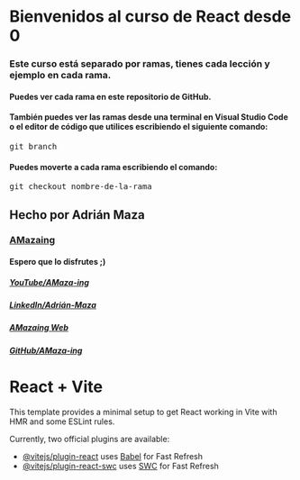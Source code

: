 <h1>Bienvenidos al curso de React desde 0</h1>
<h3>
  Este curso está separado por ramas, tienes cada lección y ejemplo en   cada rama.
</h3>
<h4>
  Puedes ver cada rama en este repositorio de GitHub.
</h4>
<h4>
  También puedes ver las ramas desde una terminal en Visual Studio Code
  o el editor de código que utilices escribiendo el siguiente comando:
</h4>
  <pre>git branch</pre>
<h4>
  Puedes moverte a cada rama escribiendo el comando:
</h4>
  <pre>git checkout nombre-de-la-rama</pre>
<h2>Hecho por Adrián Maza</h2>
<h3>
  <a href="https://www.youtube.com/@AMaza-Ing" target="_blank">
    AMazaing
  </a>
</h3>
<h4>Espero que lo disfrutes ;)</h4>
<div>
  <h5>
    <a href="https://www.youtube.com/@AMaza-Ing" target="_blank">
      YouTube/AMaza-ing
    </a>
  </h5>
  <h5>
    <a
      href="https://www.linkedin.com/in/adrian-maza-vazquez/"
      target="_blank"
    >
      LinkedIn/Adrián-Maza
    </a>
  </h5>
  <h5>
    <a href="https://www.amaza-ing.com/" target="_blank">
      AMazaing Web
    </a>
  </h5>
  <h5>
    <a href="https://github.com/Amaza-ing" target="_blank">
      GitHub/AMaza-ing
    </a>
  </h5>
</div>

# React + Vite

This template provides a minimal setup to get React working in Vite with HMR and some ESLint rules.

Currently, two official plugins are available:

- [@vitejs/plugin-react](https://github.com/vitejs/vite-plugin-react/blob/main/packages/plugin-react/README.md) uses [Babel](https://babeljs.io/) for Fast Refresh
- [@vitejs/plugin-react-swc](https://github.com/vitejs/vite-plugin-react-swc) uses [SWC](https://swc.rs/) for Fast Refresh
